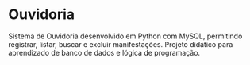 # Ouvidoria
Sistema de Ouvidoria desenvolvido em Python com MySQL, permitindo registrar, listar, buscar e excluir manifestações. Projeto didático para aprendizado de banco de dados e lógica de programação.
